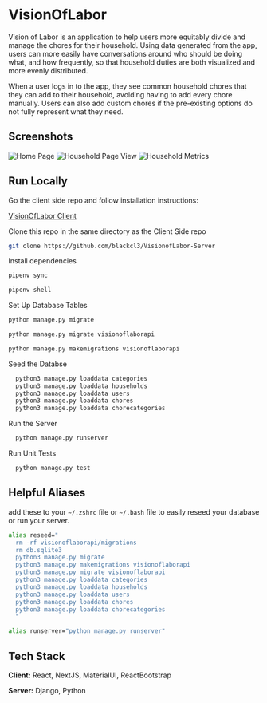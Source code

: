 # VisionOfLabor

Vision of Labor is an application to help users more equitably divide and manage the chores for their household. Using data generated from the app, users can more easily have conversations around who should be doing what, and how frequently, so that household duties are both visualized and more evenly distributed. 

When a user logs in to the app, they see common household chores that they can add to their household, avoiding having to add every chore manually. Users can also add custom chores if the pre-existing options do not fully represent what they need.



## Screenshots
![Home Page](https://user-images.githubusercontent.com/24661749/226114105-b15c4dc0-630a-4305-8fc3-5cd9da34cf7d.png)
![Household Page View](https://user-images.githubusercontent.com/24661749/226114109-e5f714eb-0080-4c6e-8a55-455bf6e4623c.png)
![Household Metrics](https://user-images.githubusercontent.com/24661749/226114110-d50c20da-abde-41dc-8d7e-d4af7cb09765.png)


## Run Locally

Go the client side repo and follow installation instructions:

[VisionOfLabor Client](https://github.com/blackcl3/VisionofLabor-Server)



Clone this repo in the same directory as the Client Side repo

```bash
git clone https://github.com/blackcl3/VisionofLabor-Server
```

Install dependencies

```bash
pipenv sync
```

```bash
pipenv shell
```

Set Up Database Tables


```bash
python manage.py migrate
````

```bash
python manage.py migrate visionoflaborapi
````

```bash
python manage.py makemigrations visionoflaborapi
```

Seed the Databse


```bash
  python3 manage.py loaddata categories
  python3 manage.py loaddata households
  python3 manage.py loaddata users
  python3 manage.py loaddata chores
  python3 manage.py loaddata chorecategories
```

Run the Server

```bash
  python manage.py runserver
```

Run Unit Tests
```bash
  python manage.py test
```

## Helpful Aliases

add these to your ```~/.zshrc``` file or ```~/.bash``` file to easily reseed your database or run your server.

```bash
alias reseed="
  rm -rf visionoflaborapi/migrations
  rm db.sqlite3
  python3 manage.py migrate
  python3 manage.py makemigrations visionoflaborapi
  python3 manage.py migrate visionoflaborapi
  python3 manage.py loaddata categories
  python3 manage.py loaddata households
  python3 manage.py loaddata users
  python3 manage.py loaddata chores
  python3 manage.py loaddata chorecategories
  "
```
```bash
alias runserver="python manage.py runserver"
```

## Tech Stack

**Client:** React, NextJS, MaterialUI, ReactBootstrap

**Server:** Django, Python

